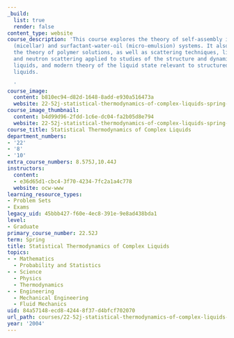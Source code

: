 ```yaml
---
_build:
  list: true
  render: false
content_type: website
course_description: 'This course explores the theory of self-assembly in surfactant-water
  (micellar) and surfactant-water-oil (micro-emulsion) systems. It also introduces
  the theory of polymer solutions, as well as scattering techniques, light, x-ray,
  and neutron scattering applied to studies of the structure and dynamics of complex
  liquids, and modern theory of the liquid state relevant to structured (supramolecular)
  liquids.

  '
course_image:
  content: b810ec94-d82d-1648-8add-e930a516473a
  website: 22-52j-statistical-thermodynamics-of-complex-liquids-spring-2004
course_image_thumbnail:
  content: b4d99d96-2fdd-1c6e-dc04-fa2b05d8e794
  website: 22-52j-statistical-thermodynamics-of-complex-liquids-spring-2004
course_title: Statistical Thermodynamics of Complex Liquids
department_numbers:
- '22'
- '8'
- '10'
extra_course_numbers: 8.575J,10.44J
instructors:
  content:
  - e36d65d1-cbc4-3f70-4234-7fc2a1a4c778
  website: ocw-www
learning_resource_types:
- Problem Sets
- Exams
legacy_uid: 45bbb427-f60e-4ec8-391e-9e8ad438bda1
level:
- Graduate
primary_course_number: 22.52J
term: Spring
title: Statistical Thermodynamics of Complex Liquids
topics:
- - Mathematics
  - Probability and Statistics
- - Science
  - Physics
  - Thermodynamics
- - Engineering
  - Mechanical Engineering
  - Fluid Mechanics
uid: 84a57148-ecd8-4244-8f37-d4bfcf702070
url_path: courses/22-52j-statistical-thermodynamics-of-complex-liquids-spring-2004
year: '2004'
---
```

